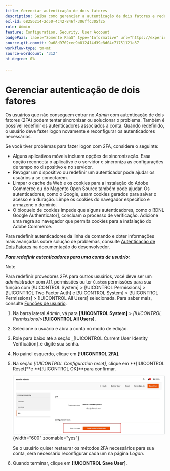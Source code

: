 ```yaml
---
title: Gerenciar autenticação de dois fatores
description: Saiba como gerenciar a autenticação de dois fatores e redefinir os autenticadores para usuários administradores.
exl-id: 68256214-2d50-4c42-846f-306ffc305f25
role: Admin
feature: Configuration, Security, User Account
badgePaas: label="Somente PaaS" type="Informative" url="https://experienceleague.adobe.com/en/docs/commerce/user-guides/product-solutions" tooltip="Aplica-se somente a projetos do Adobe Commerce na nuvem (infraestrutura do PaaS gerenciada pela Adobe) e a projetos locais."
source-git-commit: 9a68d9702cec9b812414d39e8d04c71751121a37
workflow-type: tm+mt
source-wordcount: '312'
ht-degree: 0%

---
```


# Gerenciar autenticação de dois fatores

Os usuários que não conseguem entrar no _Admin_ com autenticação de dois fatores (2FA) podem tentar sincronizar ou solucionar o problema. Também é possível redefinir os autenticadores associados à conta. Quando redefinido, o usuário deve fazer logon novamente e reconfigurar os autenticadores necessários.

Se você tiver problemas para fazer logon com 2FA, considere o seguinte:

- Alguns aplicativos móveis incluem opções de sincronização. Essa opção reconecta o aplicativo e o servidor e sincroniza as configurações de tempo no dispositivo e no servidor.
- Revogar um dispositivo ou redefinir um autenticador pode ajudar os usuários a se conectarem.
- Limpar o cache da Web e os cookies para a instalação do Adobe Commerce ou do Magento Open Source também pode ajudar. Os autenticadores, como o Google, usam cookies gerados para salvar o acesso e a duração. Limpe os cookies do navegador específico e armazene o domínio.
- O bloqueio de cookies impede que alguns autenticadores, como o [!DNL Google Authenticator], concluam o processo de verificação. Adicione uma regra ao navegador que permita cookies para a instalação do Adobe Commerce.

Para redefinir autenticadores da linha de comando e obter informações mais avançadas sobre solução de problemas, consulte [Autenticação de Dois Fatores](https://developer.adobe.com/commerce/testing/functional-testing-framework/two-factor-authentication/) na documentação do desenvolvedor.

**_Para redefinir autenticadores para uma conta de usuário:_**

>[!NOTE]
>
>Para redefinir provedores 2FA para outros usuários, você deve ser um _administrador_ com `All` permissões ou ter `Custom` permissões para sua função com [!UICONTROL System] > [!UICONTROL Permissions] > [!UICONTROL Two Factor Auth] e [!UICONTROL System] > [!UICONTROL Permissions] > [!UICONTROL All Users] selecionada. Para saber mais, consulte [Funções de usuário](permissions-user-roles.md).

1. Na barra lateral _Admin_, vá para **[!UICONTROL System]** > _[!UICONTROL Permissions]_>**[!UICONTROL All Users]**.

1. Selecione o usuário e abra a conta no modo de edição.

1. Role para baixo até a seção _[!UICONTROL Current User Identity Verification]_e digite sua senha.

1. No painel esquerdo, clique em **[!UICONTROL 2FA]**.

1. Na seção _[!UICONTROL Configuration reset]_, clique em **[!UICONTROL Reset]**e **[!UICONTROL OK]**para confirmar.

   ![Conta de usuário - habilitar 2FA](./assets/admin-2fa-config-reset-providers.png){width="600" zoomable="yes"}

   Se o usuário quiser restaurar os métodos 2FA necessários para sua conta, será necessário reconfigurar cada um na página _Logon_.

1. Quando terminar, clique em **[!UICONTROL Save User]**.
